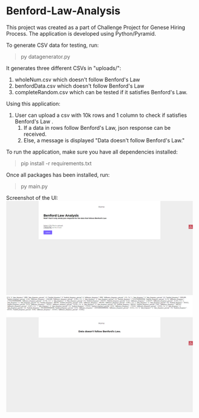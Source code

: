 # Benford-Law-Analysis
This project was created as a part of Challenge Project for Genese Hiring Process. The application is developed using Python/Pyramid. 

To generate CSV data for testing, run:
> py datagenerator.py

It generates three different CSVs in "uploads/":
1. wholeNum.csv which doesn't follow Benford's Law
2. benfordData.csv which doesn't follow Benford's Law
3. completeRandom.csv which can be tested if it satisfies Benford's Law.

Using this application:
1. User can upload a csv with 10k rows and 1 column to check if satisfies Benford's Law .
    1. If a data in rows follow Benford's Law, json response can be received.
    2. Else, a message is displayed "Data doesn't follow Benford's Law."

To run the application, make sure you have all dependencies installed:
> pip install -r requirements.txt

Once all packages has been installed, run:
> py main.py

Screenshot of the UI:
![Alt Text](img/home.PNG)
![Alt Text](img/json.PNG)
![Alt Text](img/fail.PNG)
